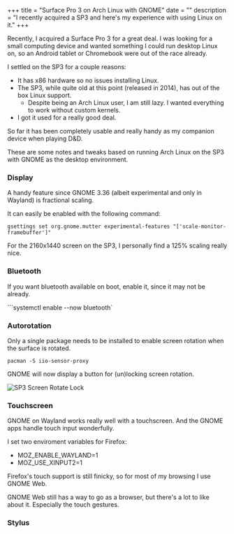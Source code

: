 +++
title = "Surface Pro 3 on Arch Linux with GNOME"
date = ""
description = "I recently acquired a SP3 and here's my experience with using Linux on it."
+++

Recently, I acquired a Surface Pro 3 for a great deal. I was looking for a small computing device and wanted something I could run desktop Linux on, so an Android tablet or Chromebook were out of the race already.

I settled on the SP3 for a couple reasons:
+ It has x86 hardware so no issues installing Linux.
+ The SP3, while quite old at this point (released in 2014), has out of the box Linux support.
    - Despite being an Arch Linux user, I am still lazy. I wanted everything to work without custom kernels.
+ I got it used for a really good deal.

So far it has been completely usable and really handy as my companion device when playing D&D.

These are some notes and tweaks based on running Arch Linux on the SP3 with GNOME as the desktop environment.

### Display

A handy feature since GNOME 3.36 (albeit experimental and only in Wayland) is fractional scaling.

It can easily be enabled with the following command:

`gsettings set org.gnome.mutter experimental-features "['scale-monitor-framebuffer']"`

For the 2160x1440 screen on the SP3, I personally find a 125% scaling really nice.

### Bluetooth

If you want bluetooth available on boot, enable it, since it may not be already.

```systemctl enable --now bluetooth`

### Autorotation

Only a single package needs to be installed to enable screen rotation when the surface is rotated.

`pacman -S iio-sensor-proxy`

GNOME will now display a button for (un)locking screen rotation.

![SP3 Screen Rotate Lock](/images/Screenshot-SP3-Screen-Rotate-Lock.png)

### Touchscreen

GNOME on Wayland works really well with a touchscreen. And the GNOME apps handle touch input wonderfully.

I set two enviroment variables for Firefox:
+ MOZ_ENABLE_WAYLAND=1
+ MOZ_USE_XINPUT2=1

Firefox's touch support is still finicky, so for most of my browsing I use GNOME Web.

GNOME Web still has a way to go as a browser, but there's a lot to like about it. Especially the touch gestures.

### Stylus